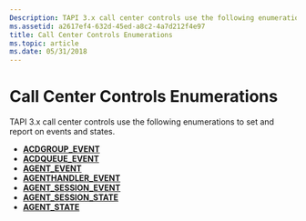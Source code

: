 ```yaml
---
Description: TAPI 3.x call center controls use the following enumerations to set and report on events and states.
ms.assetid: a2617ef4-632d-45ed-a8c2-4a7d212f4e97
title: Call Center Controls Enumerations
ms.topic: article
ms.date: 05/31/2018
---
```


# Call Center Controls Enumerations

TAPI 3.x call center controls use the following enumerations to set and report on events and states.

-   [**ACDGROUP\_EVENT**](/windows/win32/api/tapi3/ne-tapi3-acdgroup_event)
-   [**ACDQUEUE\_EVENT**](/windows/win32/api/tapi3/ne-tapi3-acdqueue_event)
-   [**AGENT\_EVENT**](/windows/win32/api/tapi3cc/ne-tapi3cc-agent_event)
-   [**AGENTHANDLER\_EVENT**](/windows/win32/api/tapi3/ne-tapi3-agenthandler_event)
-   [**AGENT\_SESSION\_EVENT**](/windows/win32/api/tapi3cc/ne-tapi3cc-agent_session_event)
-   [**AGENT\_SESSION\_STATE**](/windows/win32/api/tapi3cc/ne-tapi3cc-agent_session_state)
-   [**AGENT\_STATE**](/windows/win32/api/tapi3cc/ne-tapi3cc-agent_state)

 

 